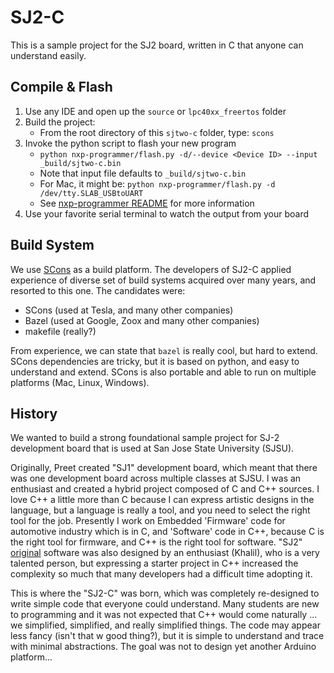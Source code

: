 # SJ2-C

This is a sample project for the SJ2 board, written in C that anyone can understand easily.


## Compile & Flash

1. Use any IDE and open up the `source` or `lpc40xx_freertos` folder
2. Build the project:
    * From the root directory of this `sjtwo-c` folder, type: `scons`
3. Invoke the python script to flash your new program
    * `python nxp-programmer/flash.py -d/--device <Device ID> --input _build/sjtwo-c.bin`
    * Note that input file defaults to `_build/sjtwo-c.bin`
    * For Mac, it might be: `python nxp-programmer/flash.py -d /dev/tty.SLAB_USBtoUART`
    * See [nxp-programmer README](nxp-programmer/README.md) for more information
4. Use your favorite serial terminal to watch the output from your board


## Build System

We use [SCons](https://scons.org/) as a build platform. The developers of SJ2-C applied experience of diverse set of build systems acquired over many years, and resorted to this one. The candidates were:

- SCons (used at Tesla, and many other companies)
- Bazel (used at Google, Zoox and many other companies)
- makefile (really?)

From experience, we can state that `bazel` is really cool, but hard to extend. SCons dependencies are tricky, but it is based on python, and easy to understand and extend. SCons is also portable and able to run on multiple platforms (Mac, Linux, Windows).


## History

We wanted to build a strong foundational sample project for SJ-2 development board that is used at San Jose State University (SJSU).

Originally, Preet created "SJ1" development board, which meant that there was one development board across multiple classes at SJSU. I was an enthusiast and created a hybrid project composed of C and C++ sources. I love C++ a little more than C because I can express artistic designs in the language, but a language is really a tool, and you need to select the right tool for the job. Presently I work on Embedded 'Firmware' code for automotive industry which is in C, and 'Software' code in C++, because C is the right tool for firmware, and C++ is the right tool for software. "SJ2" [original](https://github.com/kammce/SJSU-Dev2) software was also designed by an enthusiast (Khalil), who is a very talented person, but expressing a starter project in C++ increased the complexity so much that many developers had a difficult time adopting it.

This is where the "SJ2-C" was born, which was completely re-designed to write simple code that everyone could understand. Many students are new to programming and it was not expected that C++ would come naturally ... we simplified, simplified, and really simplified things. The code may appear less fancy (isn't that w good thing?), but it is simple to understand and trace with minimal abstractions. The goal was not to design yet another Arduino platform...
